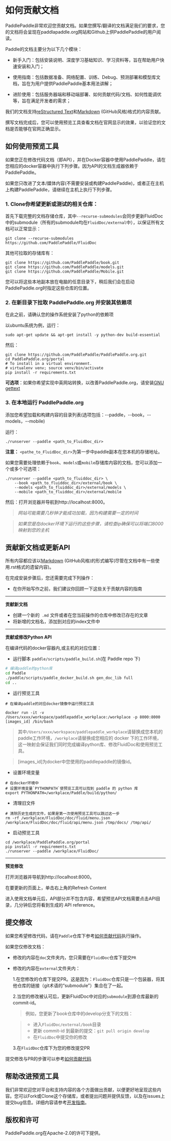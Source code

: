 # 如何贡献文档

PaddlePaddle非常欢迎您贡献文档。如果您撰写/翻译的文档满足我们的要求，您的文档将会呈现在paddlapaddle.org网站和Github上供PaddlePaddle的用户阅读。

Paddle的文档主要分为以下几个模块：

- 新手入门：包括安装说明、深度学习基础知识、学习资料等，旨在帮助用户快速安装和入门；

- 使用指南：包括数据准备、网络配置、训练、Debug、预测部署和模型库文档，旨在为用户提供PaddlePaddle基本用法讲解；

- 进阶使用：包括服务器端和移动端部署、如何贡献代码/文档、如何性能调优等，旨在满足开发者的需求；

我们的文档支持[reStructured Text](http://www.sphinx-doc.org/en/master/usage/restructuredtext/basics.html)和[Markdown](https://guides.github.com/features/mastering-markdown/) (GitHub风格)格式的内容贡献。

撰写文档完成后，您可以使用预览工具查看文档在官网显示的效果，以验证您的文档是否能够在官网正确显示。


## 如何使用预览工具

如果您正在修改代码文档（即API），并在Docker容器中使用PaddlePaddle，请在您相应的docker容器中执行下列步骤。因为API的文档生成器依赖于PaddlePaddle。

如果您只改进了文本/媒体内容(不需要安装或构建PaddlePaddle)，或者正在主机上构建PaddlePaddle，请继续在主机上执行下列步骤。

### 1. Clone你希望更新或测试的相关仓库：

首先下载完整的文档存储仓库，其中`--recurse-submodules`会同步更新FluidDoc中的submodule（所有的submodule均在`FluidDoc/external`中），以保证所有文档可以正常显示：

```
git clone --recurse-submodules https://github.com/PaddlePaddle/FluidDoc
```

其他可拉取的存储库有：


```
git clone https://github.com/PaddlePaddle/book.git
git clone https://github.com/PaddlePaddle/models.git
git clone https://github.com/PaddlePaddle/Mobile.git

```

您可以将这些本地副本放在电脑的任意目录下，稍后我们会在启动 PaddlePaddle.org时指定这些仓库的位置。

### 2. 在新目录下拉取 PaddlePaddle.org 并安装其依赖项

在此之前，请确认您的操作系统安装了python的依赖项

以ubuntu系统为例，运行：

```
sudo apt-get update && apt-get install -y python-dev build-essential
```

然后：

```
git clone https://github.com/PaddlePaddle/PaddlePaddle.org.git
cd PaddlePaddle.org/portal
# To install in a virtual environment.
# virtualenv venv; source venv/bin/activate
pip install -r requirements.txt
```

**可选项**：如果你希望实现中英网站转换，以改善PaddlePaddle.org，请安装[GNU gettext](https://www.gnu.org/software/gettext/)

### 3. 在本地运行 PaddlePaddle.org

添加您希望加载和构建内容的目录列表(选项包括：--paddle，--book，--models，--mobile)

运行：

```
./runserver --paddle <path_to_FluidDoc_dir>
```

**注意：**  `<pathe_to_FluidDoc_dir>`为第一步中paddle副本在您本机的存储地址。

如果您需要处理依赖于`book`、`models`或`mobile`存储库内容的文档，您可以添加一个或多个可选项：

```
./runserver --paddle <path_to_fluiddoc_dir> \
    --book <path_to_fluiddoc_dir>/external/book \
    --models <path_to_fluiddoc_dir>/external/models \
    --mobile <path_to_fluiddoc_dir>/external/mobile
```
然后：打开浏览器并导航到http://localhost:8000。

>*网站可能需要几秒钟才能成功加载，因为构建需要一定的时间*

>*如果您是在docker环境下运行的这些步骤，请检查ip确保可以将端口8000映射到您的主机*

## 贡献新文档或更新API

所有内容都应该以[Markdown](https://guides.github.com/features/mastering-markdown/) (GitHub风格)的形式编写(尽管在文档中有一些使用.rst格式的遗留内容)。


在完成安装步骤后，您还需要完成下列操作：

  - 在你开始写作之前，我们建议你回顾一下这些关于贡献内容的指南

 ---

  **贡献新文档**


  - 创建一个新的` .md` 文件或者在您当前操作的仓库中修改已存在的文章
  - 将新增的文档名，添加到对应的index文件中

 ---

  **贡献或修改Python API**


  在编译代码的docker容器内,或主机的对应位置：

  - 运行脚本 `paddle/scripts/paddle_build.sh`(在 Paddle repo 下)

  ```bash
  # 编译paddle的python库
  cd Paddle
  ./paddle/scripts/paddle_docker_build.sh gen_doc_lib full
  cd ..
  ```

  - 运行预览工具

  ```
  # 在编译paddle的对应docker镜像中运行预览工具

  docker run -it -v /Users/xxxx/workspace/paddlepaddle_workplace:/workplace -p 8000:8000 [images_id] /bin/bash
  ```

  > 其中`/Users/xxxx/workspace/paddlepaddle_workplace`请替换成您本机的paddle工作环境，`/workplace`请替换成您相应的 docker 下的工作环境，这一映射会保证我们同时完成编译python库、修改FluidDoc和使用预览工具。

  > [images_id]为docker中您使用的paddlepaddle的镜像id。

  - 设置环境变量

  ```
  # 在docker环境中
  # 设置环境变量`PYTHONPATH`使预览工具可以找到 paddle 的 python 库
  export PYTHONPATH=/workplace/Paddle/build/python/
  ```

  - 清理旧文件

  ```
  # 清除历史生成的文件，如果是第一次使用预览工具可以跳过这一步
  rm -rf /workplace/FluidDoc/doc/fluid/menu.json /workplace/FluidDoc/doc/fluid/api/menu.json /tmp/docs/ /tmp/api/
  ```

  - 启动预览工具

  ```
  cd /workplace/PaddlePaddle.org/portal
  pip install -r requirements.txt
  ./runserver --paddle /workplace/FluidDoc/
  ```

---

  **预览修改**



  打开浏览器并导航到http://localhost:8000。

  在要更新的页面上，单击右上角的Refresh Content

  进入使用文档单元后，API部分并不包含内容，希望预览API文档需要点击API目录，几分钟后您将看到生成的 API reference。


## 提交修改

如果您希望修改代码，请在`Paddle`仓库下参考[如何贡献代码](../development/contribute_to_paddle/index_cn.html)执行操作。

如果您仅修改文档：

  - 修改的内容在`doc`文件夹内，您只需要在`FluidDoc`仓库下提交`PR`

  - 修改的内容在`external`文件夹内：

    1.在您修改的仓库下提交PR。这是因为：`FluidDoc`仓库只是一个包装器，将其他仓库的链接（git术语的“submodule”）集合在了一起。

    2.当您的修改被认可后，更新FluidDoc中对应的`submodule`到源仓库最新的commit-id。

      > 例如，您更新了book仓库中的develop分支下的文档：


      > - 进入`FluidDoc/external/book`目录
      > - 更新 commit-id 到最新的提交：`git pull origin develop`
      > - 在`FluidDoc`中提交你的修改

	3.在`FluidDoc`仓库下为您的修改提交PR

提交修改与PR的步骤可以参考[如何贡献代码](../development/contribute_to_paddle/index_cn.html)

## 帮助改进预览工具

我们非常欢迎您对平台和支持内容的各个方面做出贡献，以便更好地呈现这些内容。您可以Fork或Clone这个存储库，或者提出问题并提供反馈，以及在issues上提交bug信息。详细内容请参考[开发指南](https://github.com/PaddlePaddle/PaddlePaddle.org/blob/develop/DEVELOPING.md)。

## 版权和许可
PaddlePaddle.org在Apache-2.0的许可下提供。
